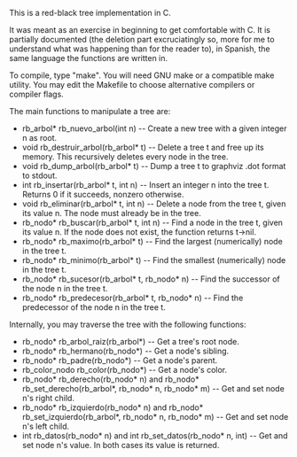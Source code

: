 This is a red-black tree implementation in C.

It was meant as an exercise in beginning to get comfortable with C. It is partially documented (the deletion part excruciatingly so, more for me to understand what was happening than for the reader to), in Spanish, the same language the functions are written in.

To compile, type "make". You will need GNU make or a compatible make utility. You may edit the Makefile to choose alternative compilers or compiler flags.

The main functions to manipulate a tree are:

* rb_arbol* rb_nuevo_arbol(int n) -- Create a new tree with a given integer n as root.
* void rb_destruir_arbol(rb_arbol* t) -- Delete a tree t and free up its memory. This recursively deletes every node in the tree.
* void rb_dump_arbol(rb_arbol* t) -- Dump a tree t to graphviz .dot format to stdout.
* int rb_insertar(rb_arbol* t, int n) -- Insert an integer n into the tree t. Returns 0 if it succeeds, nonzero otherwise.
* void rb_eliminar(rb_arbol* t, int n) -- Delete a node from the tree t, given its value n. The node must already be in the tree.
* rb_nodo* rb_buscar(rb_arbol* t, int n) -- Find a node in the tree t, given its value n. If the node does not exist, the function returns t->nil.
* rb_nodo* rb_maximo(rb_arbol* t) -- Find the largest (numerically) node in the tree t.
* rb_nodo* rb_minimo(rb_arbol* t) -- Find the smallest (numerically) node in the tree t.
* rb_nodo* rb_sucesor(rb_arbol* t, rb_nodo* n) -- Find the successor of the node n in the tree t.
* rb_nodo* rb_predecesor(rb_arbol* t, rb_nodo* n) -- Find the predecessor of the node n in the tree t.

Internally, you may traverse the tree with the following functions:

* rb_nodo* rb_arbol_raiz(rb_arbol*) -- Get a tree's root node.
* rb_nodo* rb_hermano(rb_nodo*) -- Get a node's sibling.
* rb_nodo* rb_padre(rb_nodo*) -- Get a node's parent.
* rb_color_nodo rb_color(rb_nodo*) -- Get a node's color.
* rb_nodo* rb_derecho(rb_nodo* n) and rb_nodo* rb_set_derecho(rb_arbol*, rb_nodo* n, rb_nodo* m) -- Get and set node n's right child.
* rb_nodo* rb_izquierdo(rb_nodo* n) and rb_nodo* rb_set_izquierdo(rb_arbol*, rb_nodo* n, rb_nodo* m) -- Get and set node n's left child.   
* int rb_datos(rb_nodo* n) and int rb_set_datos(rb_nodo* n, int) -- Get and set node n's value. In both cases its value is returned.
